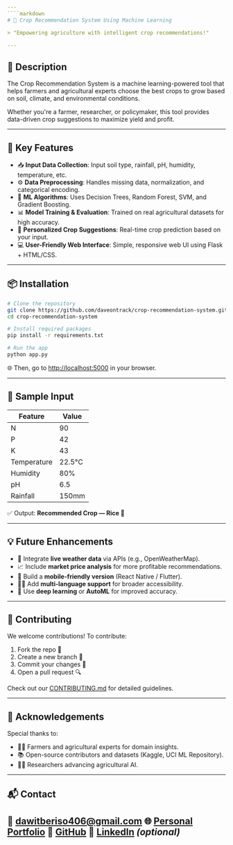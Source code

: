 ```yaml
---
````markdown
# 🌾 Crop Recommendation System Using Machine Learning

> "Empowering agriculture with intelligent crop recommendations!"

---
```


## 📝 Description

The Crop Recommendation System is a machine learning-powered tool that helps farmers and agricultural experts choose the best crops to grow based on soil, climate, and environmental conditions.

Whether you're a farmer, researcher, or policymaker, this tool provides data-driven crop suggestions to maximize yield and profit.

---

## 🎯 Key Features

- 📥 **Input Data Collection**: Input soil type, rainfall, pH, humidity, temperature, etc.
- ⚙️ **Data Preprocessing**: Handles missing data, normalization, and categorical encoding.
- 🧠 **ML Algorithms**: Uses Decision Trees, Random Forest, SVM, and Gradient Boosting.
- 📊 **Model Training & Evaluation**: Trained on real agricultural datasets for high accuracy.
- 🌱 **Personalized Crop Suggestions**: Real-time crop prediction based on your input.
- 💻 **User-Friendly Web Interface**: Simple, responsive web UI using Flask + HTML/CSS.

---

## 📦 Installation

```bash
# Clone the repository
git clone https://github.com/daveontrack/crop-recommendation-system.git
cd crop-recommendation-system

# Install required packages
pip install -r requirements.txt

# Run the app
python app.py
````

🌐 Then, go to [http://localhost:5000](http://localhost:5000) in your browser.

---

## 🧪 Sample Input

| Feature     | Value  |
| ----------- | ------ |
| N           | 90     |
| P           | 42     |
| K           | 43     |
| Temperature | 22.5°C |
| Humidity    | 80%    |
| pH          | 6.5    |
| Rainfall    | 150mm  |

✅ Output: **Recommended Crop — Rice 🌾**

---

## 💡 Future Enhancements

* 📡 Integrate **live weather data** via APIs (e.g., OpenWeatherMap).
* 📈 Include **market price analysis** for more profitable recommendations.
* 📱 Build a **mobile-friendly version** (React Native / Flutter).
* 🧑‍🌾 Add **multi-language support** for broader accessibility.
* 🧠 Use **deep learning** or **AutoML** for improved accuracy.

---

## 🤝 Contributing

We welcome contributions!
To contribute:

1. Fork the repo 🍴
2. Create a new branch 🚀
3. Commit your changes 💾
4. Open a pull request 🔍

Check out our [CONTRIBUTING.md](CONTRIBUTING.md) for detailed guidelines.

---

## 🧠 Acknowledgements

Special thanks to:

* 👨‍🌾 Farmers and agricultural experts for domain insights.
* 📚 Open-source contributors and datasets (Kaggle, UCI ML Repository).
* 🧑‍🔬 Researchers advancing agricultural AI.

---

## 📬 Contact

📧 [dawitberiso406@gmail.com](mailto:dawitberiso406@gmail.com)
🌐 [Personal Portfolio](https://daveontrack.netlify.app/)
🐙 [GitHub](https://github.com/daveontrack)
📘 [LinkedIn]((https://www.linkedin.com/in/dawit-beriso/)) *(optional)*
---

```
